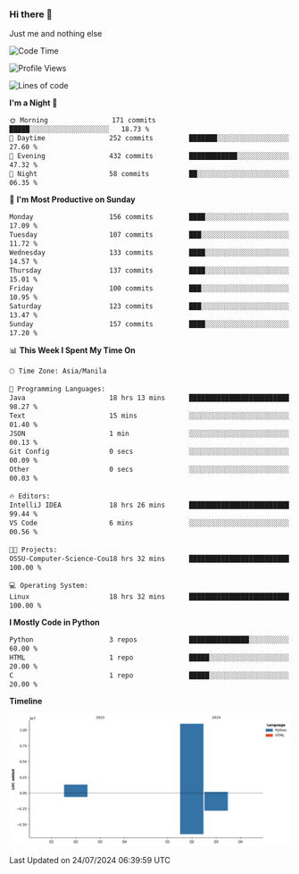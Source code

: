 ### Hi there 👋

Just me and nothing else


<!--START_SECTION:waka-->
![Code Time](http://img.shields.io/badge/Code%20Time-530%20hrs%2037%20mins-blue)

![Profile Views](http://img.shields.io/badge/Profile%20Views-6-blue)

![Lines of code](https://img.shields.io/badge/From%20Hello%20World%20I%27ve%20Written-12.5%20million%20lines%20of%20code-blue)

**I'm a Night 🦉** 

```text
🌞 Morning                171 commits         █████░░░░░░░░░░░░░░░░░░░░   18.73 % 
🌆 Daytime                252 commits         ███████░░░░░░░░░░░░░░░░░░   27.60 % 
🌃 Evening                432 commits         ████████████░░░░░░░░░░░░░   47.32 % 
🌙 Night                  58 commits          ██░░░░░░░░░░░░░░░░░░░░░░░   06.35 % 
```
📅 **I'm Most Productive on Sunday** 

```text
Monday                   156 commits         ████░░░░░░░░░░░░░░░░░░░░░   17.09 % 
Tuesday                  107 commits         ███░░░░░░░░░░░░░░░░░░░░░░   11.72 % 
Wednesday                133 commits         ████░░░░░░░░░░░░░░░░░░░░░   14.57 % 
Thursday                 137 commits         ████░░░░░░░░░░░░░░░░░░░░░   15.01 % 
Friday                   100 commits         ███░░░░░░░░░░░░░░░░░░░░░░   10.95 % 
Saturday                 123 commits         ███░░░░░░░░░░░░░░░░░░░░░░   13.47 % 
Sunday                   157 commits         ████░░░░░░░░░░░░░░░░░░░░░   17.20 % 
```


📊 **This Week I Spent My Time On** 

```text
🕑︎ Time Zone: Asia/Manila

💬 Programming Languages: 
Java                     18 hrs 13 mins      █████████████████████████   98.27 % 
Text                     15 mins             ░░░░░░░░░░░░░░░░░░░░░░░░░   01.40 % 
JSON                     1 min               ░░░░░░░░░░░░░░░░░░░░░░░░░   00.13 % 
Git Config               0 secs              ░░░░░░░░░░░░░░░░░░░░░░░░░   00.09 % 
Other                    0 secs              ░░░░░░░░░░░░░░░░░░░░░░░░░   00.03 % 

🔥 Editors: 
IntelliJ IDEA            18 hrs 26 mins      █████████████████████████   99.44 % 
VS Code                  6 mins              ░░░░░░░░░░░░░░░░░░░░░░░░░   00.56 % 

🐱‍💻 Projects: 
OSSU-Computer-Science-Cou18 hrs 32 mins      █████████████████████████   100.00 % 

💻 Operating System: 
Linux                    18 hrs 32 mins      █████████████████████████   100.00 % 
```

**I Mostly Code in Python** 

```text
Python                   3 repos             ███████████████░░░░░░░░░░   60.00 % 
HTML                     1 repo              █████░░░░░░░░░░░░░░░░░░░░   20.00 % 
C                        1 repo              █████░░░░░░░░░░░░░░░░░░░░   20.00 % 
```



**Timeline**

![Lines of Code chart](https://raw.githubusercontent.com/brutist/brutist/main/assets/bar_graph.png)


 Last Updated on 24/07/2024 06:39:59 UTC
<!--END_SECTION:waka-->

